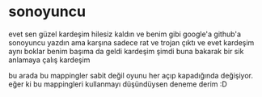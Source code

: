 # sonoyuncu
evet sen güzel kardeşim hilesiz kaldın ve benim gibi google'a github'a sonoyuncu yazdın ama karşına sadece rat ve trojan çıktı ve evet kardeşim aynı boklar benim başıma da geldi kardeşim şimdi buna bakarak bir sik anlamaya çalış kardeşim

bu arada bu mappingler sabit değil oyunu her açıp kapadığında değişiyor. eğer ki bu mappingleri kullanmayı düşündüysen deneme derim :D
